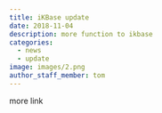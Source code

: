 ```yaml
---
title: iKBase update
date: 2018-11-04
description: more function to ikbase
categories:
  - news
  - update
image: images/2.png
author_staff_member: tom
---
```


more link
